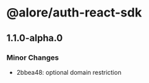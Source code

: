 # @alore/auth-react-sdk

## 1.1.0-alpha.0

### Minor Changes

- 2bbea48: optional domain restriction
